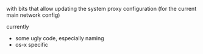 with bits that allow updating the system proxy configuration (for the current main network config)

currently
* some ugly code, especially naming
* os-x specific

